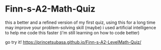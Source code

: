 # Finn-s-A2-Math-Quiz
this a better and a refined version of my first quiz, using this for a long time may improve your problem-solving skill (maybe)
i used artificial intelligence to help me code this faster (i'm still learning on how to code better)

go try it! https://princetsubasa.github.io/Finn-s-A2-LevelMath-Quiz/
